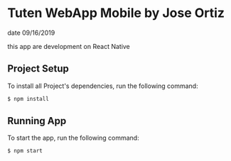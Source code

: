 # Tuten WebApp Mobile by Jose Ortiz
 
 date 09/16/2019
 
this app are development on React Native


## Project Setup

To install all Project's dependencies, run the following command:

```bash
$ npm install
```
## Running App
To start the app, run the following command:

```bash
$ npm start
```





